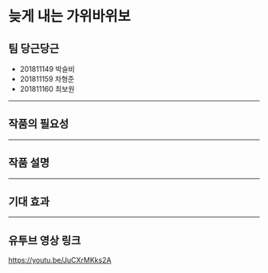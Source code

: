 # 늦게 내는 가위바위보
## 팀 당근당근
- 201811149 박슬비
- 201811159 차형준
- 201811160 최보원
---
## 작품의 필요성

---
## 작품 설명

---
## 기대 효과

---
## 유투브 영상 링크
https://youtu.be/JuCXrMKks2A
